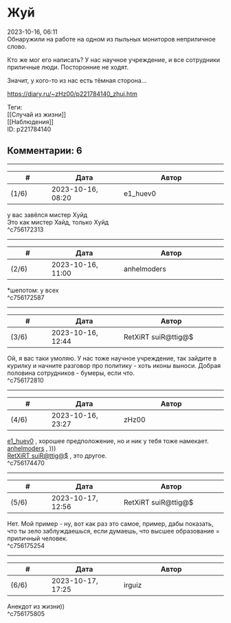 Жуй
===

  
2023-10-16, 06:11  
 Обнаружили на работе на одном из пыльных мониторов неприличное слово.   
   
 Кто же мог его написать? У нас научное учреждение, и все сотрудники приличные люди. Посторонние не ходят.   
   
 Значит, у кого-то из нас есть тёмная сторона...   
  
<https://diary.ru/~zHz00/p221784140_zhuj.htm>  
  
Теги:  
[[Случай из жизни]]  
[[Наблюдения]]  
ID: p221784140  


Комментарии: 6
--------------

  


---



|         #         |              Дата              |                     Автор                     |           ID           |
| --- | --- | --- | --- |
| (1/6) | 2023-10-16, 08:20 | e1\_huev0 | c756172313 |

  
 у вас завёлся мистер Хуйд   
 Это как мистер Хайд, только Хуйд   
 ^c756172313

---



|         #         |              Дата              |                     Автор                     |           ID           |
| --- | --- | --- | --- |
| (2/6) | 2023-10-16, 11:00 | anhelmoders | c756172587 |

  
 \*шепотом: у всех   
 ^c756172587

---



|         #         |              Дата              |                     Автор                     |           ID           |
| --- | --- | --- | --- |
| (3/6) | 2023-10-16, 12:44 | RetXiRT suiR@ttig@$ | c756172810 |

  
 Ой, я вас таки умоляю. У нас тоже научное учреждение, так зайдите в курилку и начните разговор про политику - хоть иконы выноси. Добрая половина сотрудников - бумеры, если что.   
 ^c756172810

---



|         #         |              Дата              |                     Автор                     |           ID           |
| --- | --- | --- | --- |
| (4/6) | 2023-10-16, 23:27 | zHz00 | c756174470 |

  
  [e1\_huev0](https://caeddas.diary.ru "&#916;Д&#947;&#915;&#916;")  , хорошее предположение, но и ник у тебя тоже намекает.   
  [anhelmoders](https://anhelmoders.diary.ru "No plans. Only wonders.")  , )))   
  [RetXiRT suiR@ttig@$](https://Hellspawn.diary.ru "Atomicautionuclear")  , это другое.   
 ^c756174470

---



|         #         |              Дата              |                     Автор                     |           ID           |
| --- | --- | --- | --- |
| (5/6) | 2023-10-17, 12:56 | RetXiRT suiR@ttig@$ | c756175254 |

  
 Нет. Мой пример - ну, вот как раз это самое, пример, дабы показать, что ты зело заблуждаешься, если думаешь, что высшее образование = приличный человек.   
 ^c756175254

---



|         #         |              Дата              |                     Автор                     |           ID           |
| --- | --- | --- | --- |
| (6/6) | 2023-10-17, 17:25 | irguiz | c756175805 |

  
 Анекдот из жизни))   
 ^c756175805